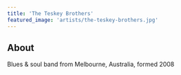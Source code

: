 ```yaml
---
title: 'The Teskey Brothers'
featured_image: 'artists/the-teskey-brothers.jpg'
---
```


## About

Blues & soul band from Melbourne, Australia, formed 2008 
